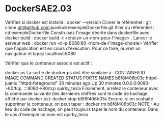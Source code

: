 # DockerSAE2.03
 
Vérifiez si docker est installé :
docker --version
Cloner le référentiel :
git clone git@github.com:juanluck/exempleDockerfile.git
Aller au référentiel :
cd exempleDockerfile
Construisez l'image décrite dans dockerfile avec docker build :
docker build -t <choisir-un-nom-pour-l'image> .
Lancer le serveur web :
docker run -d -p 8080:80 <nom-de-l'image-choisie>
Vérifier que l'application est en cours d'exécution. Pour ce faire, ouvrez un navigateur et tapez localhost:8080

Vérifier que le conteneur associé est actif :

docker ps
La sortie de docker ps doit être similaire à :
CONTAINER ID   IMAGE          COMMAND              CREATED          STATUS          PORTS                                   NAMES
b8f8f406b03c   httpd-juanlu   "httpd-foreground"   30 minutes ago   Up 30 minutes   0.0.0.0:8080->80/tcp, :::8080->80/tcp   quirky_tesla
Finalement, arrêtez le conteneur avec la commande suivante (les dernières chiffres sont le code de hachage affiché par docker ps):
docker stop b8f8f406b03c
Encore, si on souhaite supprimer le conteneur, on peut taper :
docker rm b8f8f406b03c
NOTE : Au lieu du code de hachage, on peut toujours taper le nom du conteneur. Dans le cas d'exemple ce nom est quirky_tesla
